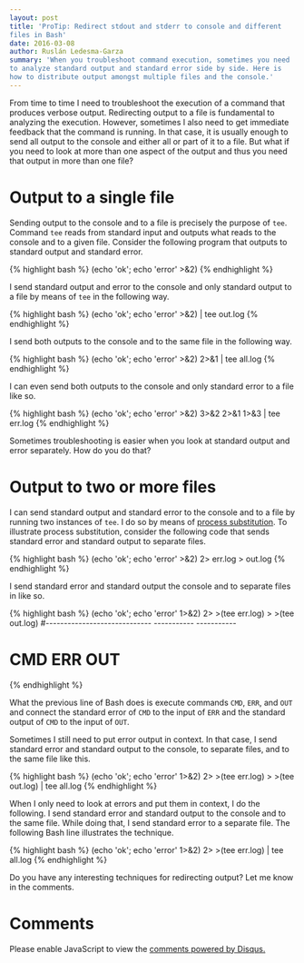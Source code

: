 ```yaml
---
layout: post
title: 'ProTip: Redirect stdout and stderr to console and different
files in Bash'
date: 2016-03-08
author: Ruslán Ledesma-Garza 
summary: 'When you troubleshoot command execution, sometimes you need
to analyze standard output and standard error side by side. Here is
how to distribute output amongst multiple files and the console.'
---
```


From time to time I need to troubleshoot the execution of a command
that produces verbose output.
Redirecting output to a file is fundamental to analyzing the
execution.
However, sometimes I also need to get immediate feedback that the
command is running.
In that case, it is usually enough to send all output to the console
and either all or part of it to a file.
But what if you need to look at more than one aspect of the output and
thus you need that output in more than one file?

# Output to a single file

Sending output to the console and to a file is precisely the purpose
of `tee`.
Command `tee` reads from standard input and outputs what reads to
the console and to a given file.
Consider the following program that outputs to standard output and
standard error.

{% highlight bash %}
(echo 'ok'; echo 'error' >&2)
{% endhighlight %}

I send standard output and error to the console and only standard
output to a file by means of `tee` in the following way.

{% highlight bash %}
(echo 'ok'; echo 'error' >&2) | tee out.log
{% endhighlight %}

I send both outputs to the console and to the same file in the
following way. 

{% highlight bash %}
(echo 'ok'; echo 'error' >&2) 2>&1 | tee all.log
{% endhighlight %}

I can even send both outputs to the console and only standard error to
a file like so.

{% highlight bash %}
(echo 'ok'; echo 'error' >&2) 3>&2 2>&1 1>&3 | tee err.log
{% endhighlight %}

Sometimes troubleshooting is easier when you look at standard output
and error separately. How do you do that?

# Output to two or more files

I can send standard output and standard error to the console and to a
file by running two instances of `tee`.
I do so by means of [process
substitution](https://www.gnu.org/software/bash/manual/bashref.html#Process-Substitution).
To illustrate process substitution, consider the following code that
sends standard error and standard output to separate files.

{% highlight bash %}
(echo 'ok'; echo 'error' >&2)  2> err.log > out.log
{% endhighlight %}

I send standard error and standard output the console and to separate
files in like so.

{% highlight bash %}
 (echo 'ok'; echo 'error' 1>&2) 2> >(tee err.log) > >(tee out.log)
#-----------------------------       -----------      -----------
#            CMD                         ERR              OUT
{% endhighlight %}

What the previous line of Bash does is execute commands `CMD`, `ERR`,
and `OUT` and connect the standard error of `CMD` to the input of `ERR`
and the standard output of `CMD` to the input of `OUT`.

Sometimes I still need to put error output in context.
In that case, I send standard error and standard output to the
console, to separate files, and to the same file like this.

{% highlight bash %}
(echo 'ok'; echo 'error' 1>&2) 2> >(tee err.log) > >(tee out.log) | tee all.log
{% endhighlight %}

When I only need to look at errors and put them in context, I do the
following.
I send standard error and standard output to the console and to the
same file.
While doing that, I send standard error to a separate file.
The following Bash line illustrates the technique.

{% highlight bash %}
(echo 'ok'; echo 'error' 1>&2) 2> >(tee err.log) | tee all.log
{% endhighlight %}

Do you have any interesting techniques for redirecting output? Let me
know in the comments.

# Comments

<div id="disqus_thread"></div>
<script>
    /**
     *  RECOMMENDED CONFIGURATION VARIABLES: EDIT AND UNCOMMENT THE SECTION BELOW TO INSERT DYNAMIC VALUES FROM YOUR PLATFORM OR CMS.
     *  LEARN WHY DEFINING THESE VARIABLES IS IMPORTANT: https://disqus.com/admin/universalcode/#configuration-variables
     */
    var disqus_config = function () {
        this.page.url = 'http://mrrusof.github.io/2016/03/08/protip-redirect-stdout-stderr-separate-files.html';  // Replace PAGE_URL with your page's canonical URL variable
        this.page.identifier = '2016-03-08-protip-redirect-stdout-stderr-separate-files'; // Replace PAGE_IDENTIFIER with your page's unique identifier variable
    };
    (function() {  // DON'T EDIT BELOW THIS LINE
        var d = document, s = d.createElement('script');

        s.src = '//definecode.disqus.com/embed.js';

        s.setAttribute('data-timestamp', +new Date());
        (d.head || d.body).appendChild(s);
    })();
</script>
<noscript>Please enable JavaScript to view the <a
        href="https://disqus.com/?ref_noscript"
        rel="nofollow">comments powered by Disqus.</a></noscript>


